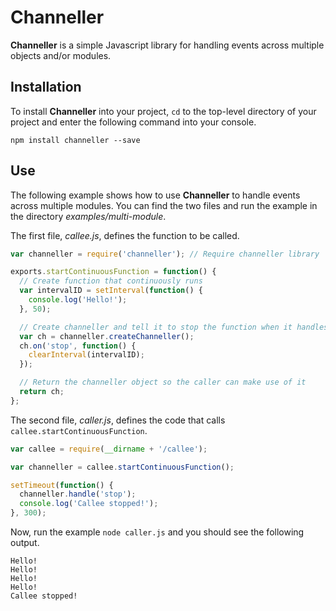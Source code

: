 Channeller
==========

**Channeller** is a simple Javascript library for handling events across multiple objects and/or modules.

Installation
------------

To install **Channeller** into your project, `cd` to the top-level directory of your project and enter the following command into your console.

    npm install channeller --save

Use
---

The following example shows how to use **Channeller** to handle events across multiple modules. You can find the two files and run the example in the directory *examples/multi-module*.

The first file, *callee.js*, defines the function to be called.

```javascript
var channeller = require('channeller'); // Require channeller library

exports.startContinuousFunction = function() {
  // Create function that continuously runs
  var intervalID = setInterval(function() {
    console.log('Hello!'); 
  }, 50);

  // Create channeller and tell it to stop the function when it handles the 'stop' event
  var ch = channeller.createChanneller();
  ch.on('stop', function() {
    clearInterval(intervalID);
  });

  // Return the channeller object so the caller can make use of it
  return ch;
};
```

The second file, *caller.js*, defines the code that calls `callee.startContinuousFunction`.

```javascript
var callee = require(__dirname + '/callee');

var channeller = callee.startContinuousFunction();

setTimeout(function() {
  channeller.handle('stop');
  console.log('Callee stopped!');
}, 300);
```

Now, run the example `node caller.js` and you should see the following output.

    Hello!
    Hello!
    Hello!
    Hello!
    Callee stopped!
